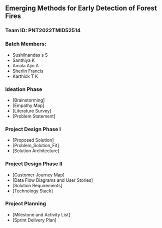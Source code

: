 ## Emerging Methods for Early Detection of Forest Fires

### Team ID: PNT2022TMID52514

### Batch Members:
*  Sushilnandas s S
*  Santhiya K
*  Amala Ajin A
*  Sherlin Francis
*  Karthick T K

### Ideation Phase
*  [Brainstorming]
*  [Empathy Map]
*  [Literature Survey]
*  [Problem Statement]

### Project Design Phase I
*  [Proposed Solution]
*  [Problem_Solution_Fit]
*  [Solution Architecture]

### Project Design Phase II
*  [Customer Journey Map]
*  [Data Flow Diagrams and User Stories]
*  [Solution Requirements]
*  [Technology Stack]

### Project Planning
*  [Milestone and Activity List]
*  [Sprint Delivery Plan]
